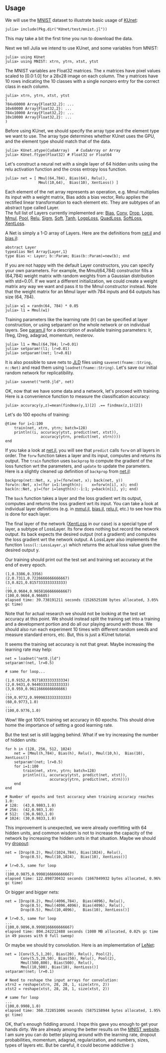 ## Usage

We will use the [MNIST](http://yann.lecun.com/exdb/mnist) dataset to
illustrate basic usage of
[KUnet](https://github.com/denizyuret/KUnet.jl):

```
julia> include(Pkg.dir("KUnet/test/mnist.jl"))
```

This may take a bit the first time you run to download the data.

Next we tell Julia we intend to use KUnet, and some variables from
MNIST:

```
julia> using KUnet
julia> using MNIST: xtrn, ytrn, xtst, ytst
```

The MNIST variables are Float32 matrices.  The x matrices have pixel
values scaled to [0.0:1.0] for a 28x28 image on each column.  The y
matrices have 10 rows indicating the 10 classes with a single nonzero
entry for the correct class in each column.

```
julia> xtrn, ytrn, xtst, ytst
(
784x60000 Array{Float32,2}: ...
10x60000 Array{Float32,2}: ...
784x10000 Array{Float32,2}: ...
10x10000 Array{Float32,2}: ...
)
```

Before using KUnet, we should specify the array type and the element
type we want to use.  The array type determines whether KUnet uses the
GPU, and the element type should match that of the data.

```
julia> KUnet.atype(CudaArray)	# CudaArray or Array
julia> KUnet.ftype(Float32)	# Float32 or Float64
```

Let's construct a neural net with a single layer of 64 hidden units
using the relu activation function and the cross entropy loss function.

```
julia> net = [ Mmul(64,784), Bias(64), Relu(),
               Mmul(10,64),  Bias(10), XentLoss() ]
```

Each element of the net array represents an operation, e.g. Mmul
multiplies its input with a weight matrix, Bias adds a bias vector,
Relu applies the rectified linear transformation to each element etc.
They are subtypes of an abstract type called Layer.  
The full list of Layers currently implemented are:
[Bias](https://github.com/denizyuret/KUnet.jl/blob/master/src/bias.jl),
[Conv](https://github.com/denizyuret/KUnet.jl/blob/master/src/conv.jl),
[Drop](https://github.com/denizyuret/KUnet.jl/blob/master/src/drop.jl),
[Logp](https://github.com/denizyuret/KUnet.jl/blob/master/src/logp.jl),
[Mmul](https://github.com/denizyuret/KUnet.jl/blob/master/src/mmul.jl),
[Pool](https://github.com/denizyuret/KUnet.jl/blob/master/src/pool.jl),
[Relu](https://github.com/denizyuret/KUnet.jl/blob/master/src/relu.jl),
[Sigm](https://github.com/denizyuret/KUnet.jl/blob/master/src/sigm.jl),
[Soft](https://github.com/denizyuret/KUnet.jl/blob/master/src/soft.jl),
[Tanh](https://github.com/denizyuret/KUnet.jl/blob/master/src/tanh.jl),
[LogpLoss](https://github.com/denizyuret/KUnet.jl/blob/master/src/logploss.jl),
[QuadLoss](https://github.com/denizyuret/KUnet.jl/blob/master/src/quadloss.jl),
[SoftLoss](https://github.com/denizyuret/KUnet.jl/blob/master/src/softloss.jl),
[XentLoss](https://github.com/denizyuret/KUnet.jl/blob/master/src/xentloss.jl).

A Net is simply a 1-D array of Layers.  Here are the definitions from
[net.jl](https://github.com/denizyuret/KUnet.jl/blob/master/src/net.jl) and 
[bias.jl](https://github.com/denizyuret/KUnet.jl/blob/master/src/bias.jl):

```
abstract Layer
typealias Net Array{Layer,1}
type Bias <: Layer; b::Param; Bias(b::Param)=new(b); end
```


If you are not happy with the default Layer constructors, you can
specify your own parameters.  For example, the Mmul(64,784)
constructor fills a (64,784) weight matrix with random weights from a
Gaussian distribution with std=0.01.  If we want a different
initialization, we could create a weight matrix any way we want and
pass it to the Mmul constructor instead.  Note that the weight matrix
for an Mmul layer with 784 inputs and 64 outputs has size (64, 784).

```
julia> w1 = randn(64, 784) * 0.05
julia> l1 = Mmul(w1)
```

Training parameters like the learning rate (lr) can be specified at
layer construction, or using setparam! on the whole network or on
individual layers.  See
[param.jl](https://github.com/denizyuret/KUnet.jl/blob/master/src/param.jl)
for a description of available training parameters: lr, l1reg, l2reg,
adagrad, momentum, nesterov.

```
julia> l1 = Mmul(64,784; lr=0.01)
julia> setparam!(l1; lr=0.01)
julia> setparam!(net; lr=0.01)
```

It is also possible to save nets to
[JLD](https://github.com/timholy/HDF5.jl) files using
`savenet(fname::String, n::Net)` and read them using
`loadnet(fname::String)`.  Let's save our initial random network for
replicatibility.

```
julia> savenet("net0.jld", net)
```

OK, now that we have some data and a network, let's proceed with training.
Here is a convenience function to measure the classification accuracy:

```
julia> accuracy(y,z)=mean(findmax(y,1)[2] .== findmax(z,1)[2])
```

Let's do 100 epochs of training:

```
@time for i=1:100
    train(net, xtrn, ytrn; batch=128)
    println((i, accuracy(ytst, predict(net, xtst)), 
                accuracy(ytrn, predict(net, xtrn))))
end
```

If you take a look at
[net.jl](https://github.com/denizyuret/KUnet.jl/blob/master/src/net.jl),
you will see that `predict` calls `forw` on all layers in order.  The
`forw` function takes a layer and its input, computes and returns its
output.  The `train` function uses `backprop` to compute the gradient
of the loss function wrt the parameters, and `update` to update the
parameters.  Here is a slightly cleaned up definition of `backprop`
from
[net.jl](https://github.com/denizyuret/KUnet.jl/blob/master/src/net.jl):

```
backprop(net::Net, x, y)=(forw(net, x); back(net, y))
forw(n::Net, x)=(for i=1:length(n);    x=forw(n[i], x); end)
back(n::Net, y)=(for i=length(n):-1:1; y=back(n[i], y); end)
```

The `back` function takes a layer and the loss gradient wrt its
output, computes and returns the loss gradient wrt its input.  You can
take a look at individual layer definitions (e.g. in
[mmul.jl](https://github.com/denizyuret/KUnet.jl/blob/master/src/mmul.jl),
[bias.jl](https://github.com/denizyuret/KUnet.jl/blob/master/src/bias.jl),
[relu.jl](https://github.com/denizyuret/KUnet.jl/blob/master/src/relu.jl),
etc.) to see how this is done for each layer.

The final layer of the network
([XentLoss](https://github.com/denizyuret/KUnet.jl/blob/master/src/xentloss.jl)
in our case) is a special type of layer, a subtype of LossLayer.  Its
forw does nothing but record the network output.  Its back expects the
desired output (not a gradient) and computes the loss gradient wrt the
network output.  A LossLayer also implements the function
`loss(l::LossLayer,y)` which returns the actual loss value given the
desired output y.

Our training should print out the test set and training set accuracy
at the end of every epoch.

```
(1,0.3386,0.3356)
(2,0.7311,0.7226666666666667)
(3,0.821,0.8157333333333333)
...
(99,0.9604,0.9658166666666667)
(100,0.9604,0.96605)
elapsed time: 39.738191211 seconds (1526525108 bytes allocated, 3.05% gc time)
```

Note that for actual research we should not be looking at the test set
accuracy at this point.  We should instead split the training set into
a training and a development portion and do all our playing around
with those.  We should also run each experiment 10 times with
different random seeds and measure standard errors, etc.  But, this is
just a KUnet tutorial.

It seems the training set accuracy is not that great.  Maybe
increasing the learning rate may help:

```
net = loadnet("net0.jld")
setparam!(net, lr=0.5)

# same for loop...

(1,0.9152,0.9171833333333334)
(2,0.9431,0.9440333333333333)
(3,0.959,0.9611666666666666)
...
(59,0.9772,0.9999833333333333)
(60,0.9773,1.0)
...
(100,0.9776,1.0)
```

Wow!  We got 100% training set accuracy in 60 epochs.  This should
drive home the importance of setting a good learning rate.

But the test set is still lagging behind.  What if we try increasing
the number of hidden units:

```
for h in (128, 256, 512, 1024)
    net = [Mmul(h,784), Bias(h), Relu(), Mmul(10,h),  Bias(10), XentLoss()]
    setparam!(net; lr=0.5)
    for i=1:100
        train(net, xtrn, ytrn; batch=128)
        println((i, accuracy(ytst, predict(net, xtst)), 
                    accuracy(ytrn, predict(net, xtrn))))
    end
end

# Number of epochs and test accuracy when training accuracy reaches 1.0:
# 128:  (43,0.9803,1.0)
# 256:  (42,0.983,1.0)
# 512:  (36,0.983,1.0)
# 1024: (30,0.9833,1.0)
```

This improvement is unexpected, we were already overfitting with 64
hidden units, and common wisdom is not to increase the capacity of the
network by increasing the hidden units in that situation.  Maybe we
should try [dropout](http://jmlr.org/papers/v15/srivastava14a.html):

```
net = [Drop(0.2), Mmul(1024,784), Bias(1024), Relu(), 
       Drop(0.5), Mmul(10,1024),  Bias(10), XentLoss()]

# lr=0.5, same for loop
...
(100,0.9875,0.9998166666666667)
elapsed time: 122.898730432 seconds (1667849932 bytes allocated, 0.96% gc time)
```

Or bigger and bigger nets:

```
net = [Drop(0.2), Mmul(4096,784),  Bias(4096), Relu(), 
       Drop(0.5), Mmul(4096,4096), Bias(4096), Relu(), 
       Drop(0.5), Mmul(10,4096),   Bias(10), XentLoss()]

# lr=0.5, same for loop
...
(100,0.9896,0.9998166666666667)
elapsed time: 804.242212488 seconds (1080 MB allocated, 0.02% gc time in 49 pauses with 0 full sweep)
```

Or maybe we should try convolution.  Here is an implementation of
[LeNet](http://yann.lecun.com/exdb/lenet):

```
net = [Conv(5,5,1,20), Bias(20), Relu(), Pool(2),
       Conv(5,5,20,50), Bias(50), Relu(), Pool(2),
       Mmul(500,800), Bias(500), Relu(),
       Mmul(10,500), Bias(10), XentLoss()]
setparam!(net; lr=0.1)

# Need to reshape the input arrays for convolution:
xtrn2 = reshape(xtrn, 28, 28, 1, size(xtrn, 2))
xtst2 = reshape(xtst, 28, 28, 1, size(xtst, 2))

# same for loop
...
(100,0.9908,1.0)
elapsed time: 360.722851006 seconds (5875158944 bytes allocated, 1.95% gc time)
```

OK, that's enough fiddling around.  I hope this gave you enough to get
your hands dirty.  We are already among the better results on the
[MNIST website](http://yann.lecun.com/exdb/mnist).  I am sure you can
do better playing around with the learning rate, dropout
probabilities, momentum, adagrad, regularization, and numbers, sizes,
types of layers etc.  But be careful, it could become addictive :)
